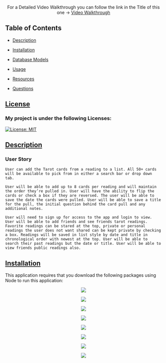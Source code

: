 <p align="center"> For a Detailed Video Walkthrough you can follow the link in the Title of this one -> <a href= "#">Video Walkthrough</a></p>

## Table of Contents

- [Description](#description)

- [Installation](#installation)
- [Database Models](#database-models)
- [Usage](#usage)
- [Resources](#resources)
- [Questions](#questions)

## [License](table-of-contents)

### My project is under the following Licenses:

[![License: MIT](https://img.shields.io/badge/License-MIT-yellow.svg)](https://opensource.org/licenses/MIT)

## [Description](#table-of-contents)

### User Story

```
User can add the Tarot cards from a reading to a list. All 50+ cards will be available to pick from in either a search bar or drop down tab. 

User will be able to add up to 8 cards per reading and will maintain the order they’re pulled in. User will have the ability to flip the cards or check a box if they are reversed. The user will be able to save the date the cards were pulled. User will be able to save a title for the pull, the initial question behind the card pull and any additional notes. 

User will need to sign up for access to the app and login to view. User will be able to add friends and see friends tarot readings. Favorite readings can be stared at the top, private or personal readings the user does not want shared can be kept private by checking a box. Readings will be saved in list style by date and title in chronological order with newest at the top. User will be able to search their past readings but the date or title. User will be able to view friends public readings also.
```
## [Installation](#table-of-contents)
This application requires that you download the following packages using Node to run this application:

<p align="center">
<img src="https://img.shields.io/badge/Node.js-339933?style=for-the-badge&logo=nodedotjs&logoColor=white"> 
<p align="center">
<img src="https://img.shields.io/badge/JavaScript-323330?style=for-the-badge&logo=javascript&logoColor=F7DF1E"> 
<p align="center">
<img src="https://img.shields.io/badge/MongoDB-4EA94B?style=for-the-badge&logo=mongodb&logoColor=white">
<p align="center">
<img src="https://img.shields.io/badge/Express.js-404D59?style=for-the-badge">
<p align="center">
<img src= "https://img.shields.io/badge/npm-Mongoose-npm?style=for-the-badge&logo=npm&logoColor=white">
</p>
<p align= "center"> <img src= "https://img.shields.io/badge/jsonwebtoken-5E5C5C?style=for-the-badge&logo=json&logoColor=white" ></p>

<p align= "center"> <img src="https://img.shields.io/badge/react%20-0088CC?style=for-the-badge&logo=reactos&logoColor=white">
<p align= "center"> <img src="https://img.shields.io/badge/bcrypt-CB3837?style=for-the-badge&logo=npm&logoColor=white">
<p align= "center"> <img src="">
<p align= "center"> <img src="">
